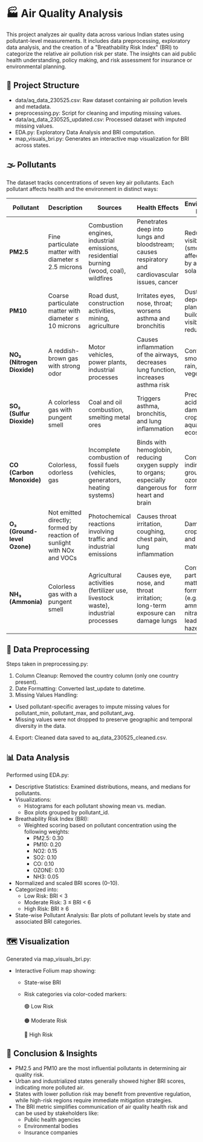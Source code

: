 # 🏭 Air Quality Analysis
This project analyzes air quality data across various Indian states using pollutant-level measurements. It includes data preprocessing, exploratory data analysis, and the creation of a "Breathability Risk Index" (BRI) to categorize the relative air pollution risk per state. The insights can aid public health understanding, policy making, and risk assessment for insurance or environmental planning.

## 📁 Project Structure
* data/aq_data_230525.csv: Raw dataset containing air pollution levels and metadata.
* preprocessing.py: Script for cleaning and imputing missing values.
* data/aq_data_230525_updated.csv: Processed dataset with imputed missing values.
* EDA.py: Exploratory Data Analysis and BRI computation.
* map_visuals_bri.py: Generates an interactive map visualization for BRI across states.

## 🌫️ Pollutants
The dataset tracks concentrations of seven key air pollutants. Each pollutant affects health and the environment in distinct ways:

| Pollutant                   | Description                                                            | Sources                                                                               | Health Effects                                                                                    | Environmental Impact                                                                  |
| --------------------------- | ---------------------------------------------------------------------- | ------------------------------------------------------------------------------------- | ------------------------------------------------------------------------------------------------- | ------------------------------------------------------------------------------------- |
| **PM2.5**                   | Fine particulate matter with diameter ≤ 2.5 microns                    | Combustion engines, industrial emissions, residential burning (wood, coal), wildfires | Penetrates deep into lungs and bloodstream; causes respiratory and cardiovascular issues, cancer  | Reduces visibility (smog), affects climate by altering solar radiation                |
| **PM10**                    | Coarse particulate matter with diameter ≤ 10 microns                   | Road dust, construction activities, mining, agriculture                               | Irritates eyes, nose, throat; worsens asthma and bronchitis                                       | Dust deposition on plants and buildings, visibility reduction                         |
| **NO₂ (Nitrogen Dioxide)**  | A reddish-brown gas with strong odor                                   | Motor vehicles, power plants, industrial processes                                    | Causes inflammation of the airways, decreases lung function, increases asthma risk                | Contributes to smog and acid rain, harms vegetation                                   |
| **SO₂ (Sulfur Dioxide)**    | A colorless gas with pungent smell                                     | Coal and oil combustion, smelting metal ores                                          | Triggers asthma, bronchitis, and lung inflammation                                                | Precursor to acid rain, damages crops and aquatic ecosystems                          |
| **CO (Carbon Monoxide)**    | Colorless, odorless gas                                                | Incomplete combustion of fossil fuels (vehicles, generators, heating systems)         | Binds with hemoglobin, reducing oxygen supply to organs; especially dangerous for heart and brain | Contributes indirectly to ground-level ozone formation                                |
| **O₃ (Ground-level Ozone)** | Not emitted directly; formed by reaction of sunlight with NOx and VOCs | Photochemical reactions involving traffic and industrial emissions                    | Causes throat irritation, coughing, chest pain, lung inflammation                                 | Damages crops, rubber, and building materials                                         |
| **NH₃ (Ammonia)**           | Colorless gas with a pungent smell                                     | Agricultural activities (fertilizer use, livestock waste), industrial processes       | Causes eye, nose, and throat irritation; long-term exposure can damage lungs                      | Contributes to particulate matter formation (e.g., ammonium nitrate), leading to haze |



## 🧹 Data Preprocessing
Steps taken in preprocessing.py:
1. Column Cleanup: Removed the country column (only one country present).
2. Date Formatting: Converted last_update to datetime.
3. Missing Values Handling:
  * Used pollutant-specific averages to impute missing values for pollutant_min, pollutant_max, and pollutant_avg.
  * Missing values were not dropped to preserve geographic and temporal diversity in the data.
4. Export: Cleaned data saved to aq_data_230525_cleaned.csv.


## 📊 Data Analysis
Performed using EDA.py:
* Descriptive Statistics: Examined distributions, means, and medians for pollutants.
* Visualizations:
  * Histograms for each pollutant showing mean vs. median.
  * Box plots grouped by pollutant_id.
* Breathability Risk Index (BRI):
  * Weighted scoring based on pollutant concentration using the following weights:
      * PM2.5: 0.30
      * PM10: 0.20
      * NO2: 0.15
      * SO2: 0.10
      * CO: 0.10
      * OZONE: 0.10
      * NH3: 0.05
* Normalized and scaled BRI scores (0–10).
* Categorized into:
  * Low Risk: BRI < 3
  * Moderate Risk: 3 ≤ BRI < 6
  * High Risk: BRI ≥ 6
* State-wise Pollutant Analysis: Bar plots of pollutant levels by state and associated BRI categories.

## 🗺️ Visualization

Generated via map_visuals_bri.py:
  * Interactive Folium map showing:
    * State-wise BRI
    * Risk categories via color-coded markers:
      
      🟢 Low Risk
      
      🟠 Moderate Risk
      
      🔴 High Risk

## 🧠 Conclusion & Insights

* PM2.5 and PM10 are the most influential pollutants in determining air quality risk.
* Urban and industrialized states generally showed higher BRI scores, indicating more polluted air.
* States with lower pollution risk may benefit from preventive regulation, while high-risk regions require immediate mitigation strategies.
* The BRI metric simplifies communication of air quality health risk and can be used by stakeholders like:
  * Public health agencies
  * Environmental bodies
  * Insurance companies
